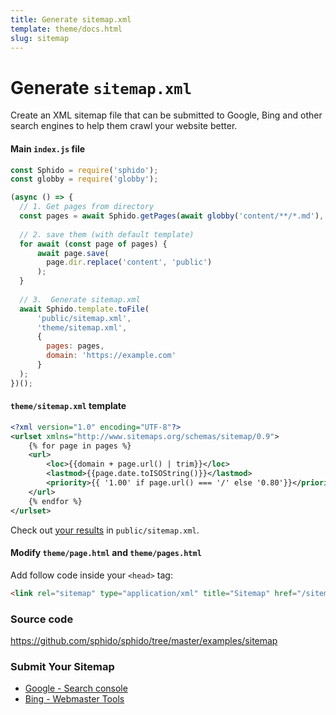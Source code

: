 ```yaml
---
title: Generate sitemap.xml
template: theme/docs.html
slug: sitemap
---
```


# Generate `sitemap.xml`

Create an XML sitemap file that can be submitted to Google, Bing and other search engines to help them crawl your website better.


#### Main `index.js` file
 
```js
const Sphido = require('sphido');
const globby = require('globby');

(async () => {
  // 1. Get pages from directory
  const pages = await Sphido.getPages(await globby('content/**/*.md'), ...Sphido.extenders);
  
  // 2. save them (with default template)
  for await (const page of pages) {
      await page.save(
        page.dir.replace('content', 'public')
      );
  }
  
  // 3.  Generate sitemap.xml
  await Sphido.template.toFile(
      'public/sitemap.xml',
      'theme/sitemap.xml',
      {
        pages: pages,  
        domain: 'https://example.com'
      }
  );
})();
```

#### `theme/sitemap.xml` template

```xml
<?xml version="1.0" encoding="UTF-8"?>
<urlset xmlns="http://www.sitemaps.org/schemas/sitemap/0.9">
	{% for page in pages %}
	<url>
		<loc>{{domain + page.url() | trim}}</loc>
		<lastmod>{{page.date.toISOString()}}</lastmod>
		<priority>{{ '1.00' if page.url() === '/' else '0.80'}}</priority>
	</url>
	{% endfor %}
</urlset>
```

Check out [your results](/sitemap.xml) in `public/sitemap.xml`.

#### Modify `theme/page.html` and `theme/pages.html`

Add follow code inside your `<head>` tag:
  
```html
<link rel="sitemap" type="application/xml" title="Sitemap" href="/sitemap.xml" />
``` 


### Source code

https://github.com/sphido/sphido/tree/master/examples/sitemap

### Submit Your Sitemap

* [Google - Search console](https://search.google.com/search-console/about)
* [Bing - Webmaster Tools](https://www.bing.com/toolbox/webmaster)
